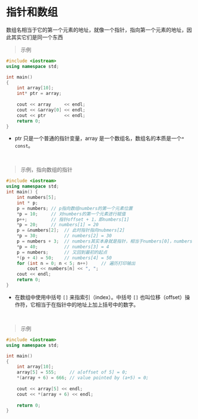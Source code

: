 
&emsp;
# 指针和数组

数组名相当于它的第一个元素的地址，就像一个指针，指向第一个元素的地址，因此其实它们是同一个东西


>示例
```c++
#include <iostream>
using namespace std;

int main()
{
    int array[10];
    int* ptr = array; 
    
    cout << array     << endl;
    cout << &array[0] << endl;
    cout << ptr       << endl;
    return 0;
}
```

- ptr 只是一个普通的指针变量，array 是一个数组名，数组名的本质是一个`* const`。


&emsp;
>示例，指向数组的指针
```c++
#include <iostream>
using namespace std;
int main() {
    int numbers[5];
    int * p;
    p = numbers; // p指向数组numbers的第一个元素位置
    *p = 10;     // 对numbers的第一个元素进行赋值
    p++;         // 指针offset + 1，即numbers[1]
    *p = 20;     // numbers[1] = 20
    p = &numbers[2];  // 此时指针指向nubmers[2]
    *p = 30;          // numbers[2] = 30
    p = numbers + 3;  // numbers其实本身就是指针，相当于numbers[0]，numbers + 3相当于numbers[3]
    *p = 40;          // numbers[3] = 4
    p = numbers;      // 又回到最初的起点
    *(p + 4) = 50;    // numbers[4] = 50
    for (int n = 0; n < 5; n++)     // 遍历打印输出
        cout << numbers[n] << ", ";
    cout << endl;
    return 0;
}
```
- 在数组中使用中括号 `[]` 来指索引（index）。中括号 `[]` 也叫位移（offset）操作符，它相当于在指针中的地址上加上括号中的数字。

&emsp;
>示例
```c++
#include <iostream>
using namespace std;

int main()
{
    int array[10];
    array[5] = 555;     // a[offset of 5] = 0;
    *(array + 6) = 666; // value pointed by (a+5) = 0;
    
    cout << array[5] << endl;
    cout << *(array + 6) << endl;
    
    return 0;
}
```
